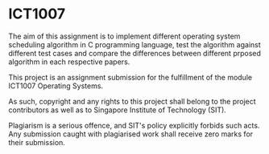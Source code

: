 # ICT1007
The aim of this assignment is to implement different operating system scheduling algorithm in C programming language, test the algorithm against different test cases and
compare the differences between different prposed algorithm in each respective papers.

This project is an assignment submission for the fulfillment of the module ICT1007 Operating Systems.

As such, copyright and any rights to this project shall belong to the project contributors as well as to Singapore Institute of Technology (SIT).

Plagiarism is a serious offence, and SIT's policy explicitly forbids such acts. Any submission caught with plagiarised work shall receive zero marks for their submission.

